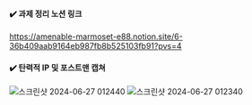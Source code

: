 #### ✔️ 과제 정리 노션 링크
https://amenable-marmoset-e88.notion.site/6-36b409aab9164eb987fb8b525103fb91?pvs=4

#### ✔️ 탄력적 IP 및 포스트맨 캡쳐
![스크린샷 2024-06-27 012440](https://github.com/HSU-Likelion-Backend-12th/team-2/assets/104489022/d941a27a-1356-44cf-8762-8e95fdf3ba42)
![스크린샷 2024-06-27 012340](https://github.com/HSU-Likelion-Backend-12th/team-2/assets/104489022/70c4b7b7-ccb0-4ad1-a06c-07874ed401a7)
